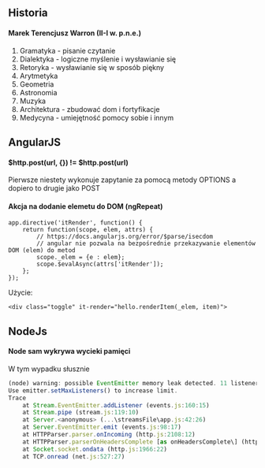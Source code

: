 
## Historia

#### Marek Terencjusz Warron (II-I w. p.n.e.)
1. Gramatyka - pisanie czytanie
2. Dialektyka - logiczne myślenie i wysławianie się
3. Retoryka - wysławianie się w sposób piękny
4. Arytmetyka
5. Geometria
6. Astronomia
7. Muzyka
8. Architektura - zbudować dom i fortyfikacje
9. Medycyna - umiejętność pomocy sobie i innym

## AngularJS

#### $http.post(url, {}) != $http.post(url)
Pierwsze niestety wykonuje zapytanie za pomocą metody OPTIONS a dopiero to drugie jako POST

#### Akcja na dodanie elemetu do DOM (ngRepeat)

    app.directive('itRender', function() {
        return function(scope, elem, attrs) {
            // https://docs.angularjs.org/error/$parse/isecdom
            // angular nie pozwala na bezpośrednie przekazywanie elementów DOM (elem) do metod
            scope._elem = {e : elem};
            scope.$evalAsync(attrs['itRender']);
        };
    });

Użycie:

    <div class="toggle" it-render="hello.renderItem(_elem, item)">

## NodeJs

#### Node sam wykrywa wycieki pamięci
W tym wypadku słusznie

```javascript
(node) warning: possible EventEmitter memory leak detected. 11 listeners added.
Use emitter.setMaxListeners() to increase limit.
Trace
    at Stream.EventEmitter.addListener (events.js:160:15)
    at Stream.pipe (stream.js:119:10)
    at Server.<anonymous> (...\streamsFile\app.js:42:26)
    at Server.EventEmitter.emit (events.js:98:17)
    at HTTPParser.parser.onIncoming (http.js:2108:12)
    at HTTPParser.parserOnHeadersComplete [as onHeadersComplete\] (http.js:121:23)
    at Socket.socket.ondata (http.js:1966:22)
    at TCP.onread (net.js:527:27)
```
